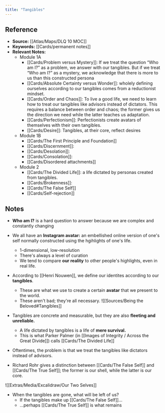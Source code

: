 ```yaml
---
title: "Tangibles"
---
```

## Reference
- **Source:** [[Atlas/Maps/DLQ 10 MOC]]
- **Keywords:** [[Cards/permanent notes]]
- **Relevant Notes:**
	- Module 1A
		- [[Cards/Problem versus Mystery]]:  If we treat the question “Who am I?” as a problem, we answer with our tangibles. But if we treat “Who am I?” as a mystery, we acknowledge that there is more to us than this constructed persona
		- [[Cards/Absolute Certainty versus Wonder]]: wholely defining ourselves according to our tangibles comes from a reductionist mindset.
		- [[Cards/Order and Chaos]]: To live a good life, we need to learn how to treat our tangibles like advisors instead of dictators. This requires a balance between order and chaos; the former gives us the direction we need while the latter teaches us adaptation.
		- [[Cards/Perfectionism]]: Perfectionists create avatars of themselves with their own tangibles.
		- [[Cards/Desire]]: Tangibles, at their core, reflect desires
	- Module 1B
		- [[Cards/The First Principle and Foundation]]
		- [[Cards/Discernment]]: 
		- [[Cards/Desolation]]: 
		- [[Cards/Consolation]]:
		- [[Cards/Disordered attachments]]
	- Module 2
		- [[Cards/The Divided Life]]: a life dictated by personas created from tangibles.
		- [[Cards/Brokenness]]: 
		- [[Cards/The False Self]]
		- [[Cards/Self-rejection]]

## Notes
- **Who am I?** is a hard question to answer because we are complex and constantly changing
- We all have an **Instagram avatar:** an embellished online version of one's self normally constructed using the hgihlights of one's life.
	- 1-dimensional, low-resolution
	- There's always a level of curation
	- We tend to compare **our reality** to other people's highlights, even in real life.
- According to [[Henri Nouwen]], we define our identites according to our **tangibles**.
	- These are what we use to create a certain **avatar** that we present to the world.
	- These aren't bad; they're all necessary.
![[Sources/Being the Beloved#Tangibles]]

- Tangibles are concrete and measurable, but they are also **fleeting and unreliable.**
	- A life dictated by tangibles is a life of **mere survival.**
	- This is what Parker Palmer (in [[Images of Integrity / Across the Great Divide]]) calls [[Cards/The Divided Life]]
- Oftentimes, the problem is that we treat the tangibles like dictators instead of advisors.
- Richard Rohr gives a distinction between [[Cards/The False Self]] and [[Cards/The True Self]]; the former is our shell, while the latter is our core.


![[Extras/Media/Excalidraw/Our Two Selves]]

- When the tangibles are gone, what will be left of us?
	- If the tangibles make up [[Cards/The False Self]]...
	- ...perhaps [[Cards/The True Self]] is what remains